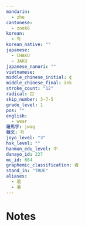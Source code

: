 ```yaml
---
mandarin:
  - zhe
cantonese:
  - zoek6
korean:
  - 착
korean_native: ""
japanese:
  - CHAKU
  - JAKU
japanese_nanori: ""
vietnamese:
middle_chinese_initial: ɖ
middle_chinese_final: ɨɐk
stroke_count: "12"
radical: 目
skip_number: 3-7-5
grade_level: 1
pos: ""
english:
  - wear
羅馬字: jwag
韓文: 좍
joyo_level: "3"
hsk_level: ""
hanmun_edu_level: 中
danayo_id: 227
mc_id: 664
graphemic_classification: 者
stand_in: "TRUE"
aliases:
  - 着
  - 著
---
```


# Notes
